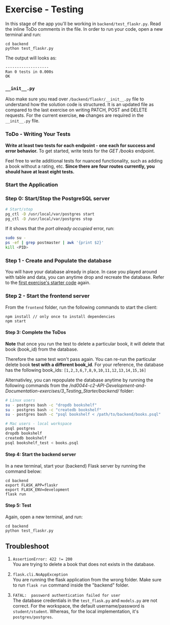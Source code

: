 # Exercise - Testing

In this stage of the app you'll be working in `backend/test_flaskr.py`. Read the inline ToDo comments in the file. In order to run your code, open a new terminal and run: 
```
cd backend
python test_flaskr.py
``` 
The output will looks as: 

```
-------------------
Ran 0 tests in 0.000s
OK
```
### `__init__.py`

Also make sure you read over `/backend/flaskr/__init__.py` file to understand how the solution code is structured. It is an updated file as compared to the last exercise on writing PATCH, POST and DELETE requests. For the current exercise, **no** changes are required in the `__init__.py` file. 

### ToDo - Writing Your Tests
**Write at least two tests for each endpoint - one each for success and error behavior.** To get started, write tests for the *GET /books* endpoint. 

Feel free to write additional tests for nuanced functionality, such as adding a book without a rating, etc. **Since there are four routes currently, you should have at least eight tests.** 

### Start the Application
### Step 0: Start/Stop the PostgreSQL server
```bash
# Start/stop
pg_ctl -D /usr/local/var/postgres start
pg_ctl -D /usr/local/var/postgres stop 
```
If it shows that the *port already occupied* error, run:
```bash
sudo su - 
ps -ef | grep postmaster | awk '{print $2}'
kill <PID> 
```


### Step 1 - Create and Populate the database
You will have your database already in place. In case you played around with table and data, you can anytime drop and recreate the database. Refer to the [first exercise's starter code](https://github.com/udacity/nd0044-c2-API-Development-and-Documentation-exercises/blob/master/1_Requests_Starter/README.md) again.


### Step 2 - Start the frontend server
From the `frontend` folder, run the following commands to start the client: 
```
npm install // only once to install dependencies
npm start 
```

#### Step 3: Complete the ToDos
**Note** that once you run the test to delete a particular book, it will delete that book (book_id) from the database. 

Therefore the same test won't pass again. You can re-run the particular delete book **test with a different book_id**. For your reference, the database has the following book_ids: `[1,2,3,6,7,8,9,10,11,12,13,14,15,16]`

Alternativley, you can repopulate the database anytime by running the following commands from the */nd0044-c2-API-Development-and-Documentation-exercises/3_Testing_Starter/backend/* folder:

```bash
# Linux users
su - postgres bash -c "dropdb bookshelf"
su - postgres bash -c "createdb bookshelf"
su - postgres bash -c "psql bookshelf < /path/to/backend/books.psql"
```

```bash
# Mac users - local workspace
psql postgres
dropdb bookshelf
createdb bookshelf
psql bookshelf_test < books.psql
```


#### Step 4: Start the backend server
In a new terminal, start your (backend) Flask server by running the command below:
```
cd backend
export FLASK_APP=flaskr
export FLASK_ENV=development
flask run
```
#### Step 5: Test
Again, open a new terminal, and run:
```
cd backend
python test_flaskr.py
```

## Troubleshoot
1. `AssertionError: 422 != 200` <br> You are trying to delete a book that does not exists in the database.

2. `flask.cli.NoAppException` <br> You are running the flask application from the wrong folder. Make sure to run  `flask run` command inside the "backend" folder. 


3. `FATAL:  password authentication failed for user` <br> The database credentials in the `test_flask.py` and `models.py` are not correct. For the workspace, the default username/password is `student/student`. Whereas, for the local implementation, it's `postgres/postgres`.

